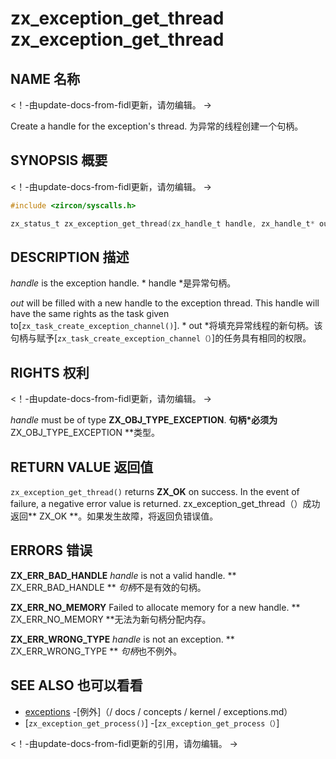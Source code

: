  
# zx_exception_get_thread  zx_exception_get_thread 

 
## NAME  名称 

<!-- Updated by update-docs-from-fidl, do not edit. -->  <！-由update-docs-from-fidl更新，请勿编辑。 ->

Create a handle for the exception's thread.  为异常的线程创建一个句柄。

 
## SYNOPSIS  概要 

<!-- Updated by update-docs-from-fidl, do not edit. -->  <！-由update-docs-from-fidl更新，请勿编辑。 ->

```c
#include <zircon/syscalls.h>

zx_status_t zx_exception_get_thread(zx_handle_t handle, zx_handle_t* out);
```
 

 
## DESCRIPTION  描述 

*handle* is the exception handle.  * handle *是异常句柄。

*out* will be filled with a new handle to the exception thread. This handle will have the same rights as the task given to[`zx_task_create_exception_channel()`]. * out *将填充异常线程的新句柄。该句柄与赋予[`zx_task_create_exception_channel（）`]的任务具有相同的权限。

 
## RIGHTS  权利 

<!-- Updated by update-docs-from-fidl, do not edit. -->  <！-由update-docs-from-fidl更新，请勿编辑。 ->

*handle* must be of type **ZX_OBJ_TYPE_EXCEPTION**.  **句柄*必须为** ZX_OBJ_TYPE_EXCEPTION **类型。

 
## RETURN VALUE  返回值 

`zx_exception_get_thread()` returns **ZX_OK** on success. In the event of failure, a negative error value is returned. zx_exception_get_thread（）成功返回** ZX_OK **。如果发生故障，将返回负错误值。

 
## ERRORS  错误 

**ZX_ERR_BAD_HANDLE** *handle* is not a valid handle.  ** ZX_ERR_BAD_HANDLE ** *句柄*不是有效的句柄。

**ZX_ERR_NO_MEMORY**  Failed to allocate memory for a new handle.  ** ZX_ERR_NO_MEMORY **无法为新句柄分配内存。

**ZX_ERR_WRONG_TYPE**  *handle* is not an exception.  ** ZX_ERR_WRONG_TYPE ** *句柄*也不例外。

 
## SEE ALSO  也可以看看 

 
 - [exceptions](/docs/concepts/kernel/exceptions.md)  -[例外]（/ docs / concepts / kernel / exceptions.md）
 - [`zx_exception_get_process()`]  -[`zx_exception_get_process（）`]

<!-- References updated by update-docs-from-fidl, do not edit. -->  <！-由update-docs-from-fidl更新的引用，请勿编辑。 ->

